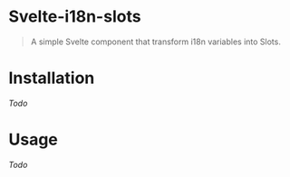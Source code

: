 # Svelte-i18n-slots
> A simple Svelte component that transform i18n variables into Slots.
# Installation
*Todo*
# Usage
*Todo*
